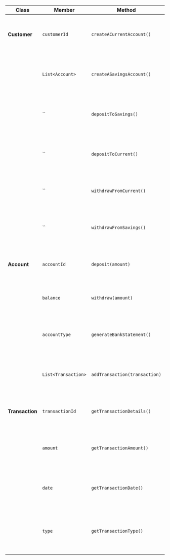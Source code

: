 | **Class**       | **Member**          | **Method**                    | **Scenario**                                                             | **Output**    |
| --------------- |---------------------|-------------------------------|--------------------------------------------------------------------------|---------------|
| **Customer**    | `customerId`        | `createACurrentAccount()`     | As a customer, I want to create a current account.                       | `bool`        |
|                 | `List<Account>`     | `createASavingsAccount()`     | As a customer, I want to create a savings account.                       | `bool`        |
|                 | ``                  | `depositToSavings()`          | As a customer, I want to deposit to a savings account.                   | `bool`        |
|                 | ``                  | `depositToCurrent()`          | As a customer, I want to deposit to a current account.                   | `bool`        |
|                 | ``                  | `withdrawFromCurrent()`       | As a customer, I want to withdraw from current.                          | `int`         |
|                 | ``                  | `withdrawFromSavings()`       | As a customer, I want to withdraw from svaings.                          | `int`         |
| **Account**     | `accountId`         | `deposit(amount)`             | As a customer, I want to deposit funds.                                  | `boolean`     |
|                 | `balance`           | `withdraw(amount)`            | As a customer, I want to withdraw funds.                                 | `boolean`     |
|                 | `accountType`       | `generateBankStatement()`     | As a customer, I want to generate bank statements.                       | `void`        |
|                 | `List<Transaction>` | `addTransaction(transaction)` | On account transaction, store the data for future statement.             | `void`        |
| **Transaction** | `transactionId`     | `getTransactionDetails()`     | As a customer, I want to view a transaction.                             | `Transaction` |
|                 | `amount`            | `getTransactionAmount()`      | As a customer, I want to see the transaction amount.                     | `decimal`     |
|                 | `date`              | `getTransactionDate()`        | As a customer, I want to see the date of the transaction.                | `Date`        |
|                 | `type`              | `getTransactionType()`        | As a customer, I want to see the type (debit/credit) of the transaction. | `type`        |
